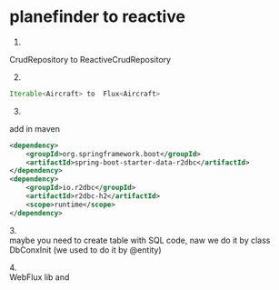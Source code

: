 # planefinder to reactive

1.
CrudRepository to ReactiveCrudRepository

2.
```java
Iterable<Aircraft> to  Flux<Aircraft>
```

3.
add in maven
```xml
<dependency>
    <groupId>org.springframework.boot</groupId>
    <artifactId>spring-boot-starter-data-r2dbc</artifactId>
</dependency>
<dependency>
    <groupId>io.r2dbc</groupId>
    <artifactId>r2dbc-h2</artifactId>
    <scope>runtime</scope>
</dependency>
```
3.\
maybe you need to create table with SQL code, naw we do it by class DbConxInit (we used to do it by @entity)

4.\
WebFlux lib and 